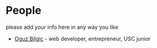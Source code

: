 # People

please add your info here in any way you like

* [Oguz Bilgic](http://oguzbilgic.com) - web developer, entrepreneur, USC junior
